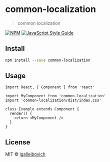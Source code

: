 # common-localization

> common localization

[![NPM](https://img.shields.io/npm/v/common-localization.svg)](https://www.npmjs.com/package/common-localization) [![JavaScript Style Guide](https://img.shields.io/badge/code_style-standard-brightgreen.svg)](https://standardjs.com)

## Install

```bash
npm install --save common-localization
```

## Usage

```tsx
import React, { Component } from 'react'

import MyComponent from 'common-localization'
import 'common-localization/dist/index.css'

class Example extends Component {
  render() {
    return <MyComponent />
  }
}
```

## License

MIT © [igalleibovich](https://github.com/igalleibovich)
